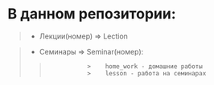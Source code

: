 # В данном репозитории:

>-    Лекции(номер) => Lection

> -    Семинары => Seminar(номер):
>>                >    home_work - домашние работы
>>                >    lesson - работа на семинарах

